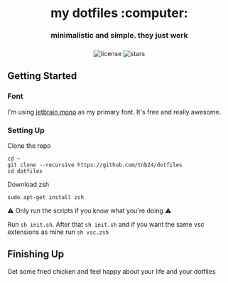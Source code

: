 <div align="center">
  <h1>my dotfiles :computer:</h1>
  <h3>minimalistic and simple. they just werk <h3>
</div>
<div align="center">
  <img src="https://img.shields.io/github/license/tnb24/dotfiles" alt="license" />
  <img src="https://img.shields.io/github/stars/tnb24/dotfiles" alt="stars" />
</div>
    
## Getting Started

### Font

I'm using [jetbrain mono](https://www.jetbrains.com/lp/mono/) as my primary font. It's free and really awesome.

### Setting Up

Clone the repo


```
cd ~
git clone --recursive https://github.com/tnb24/dotfiles 
cd dotfiles
```

Download zsh

```
sudo apt-get install zsh
```

:warning: Only run the scripts if you know what you're doing :warning:

Run ```sh init.sh```. After that ```sh init.sh``` and if you want the same vsc extensions as mine run ```sh vsc.zsh```


## Finishing Up

Get some fried chicken and feel happy about your life and your dotfiles